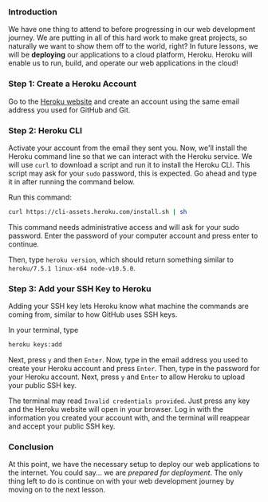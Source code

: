 ### Introduction
We have one thing to attend to before progressing in our web development journey. We are putting in all of this hard work to make great projects, so naturally we want to show them off to the world, right? In future lessons, we will be **deploying** our applications to a cloud platform, Heroku. Heroku will enable us to run, build, and operate our web applications in the cloud!

### Step 1: Create a Heroku Account

Go to the [Heroku website](https://www.heroku.com/) and create an account using the same email address you used for GitHub and Git.

### Step 2: Heroku CLI

Activate your account from the email they sent you. Now, we'll install the Heroku command line so that we can interact with the Heroku service. We will use `curl` to download a script and run it to install the Heroku CLI. This script may ask for your `sudo` password, this is expected. Go ahead and type it in after running the command below.

Run this command:

~~~bash
curl https://cli-assets.heroku.com/install.sh | sh
~~~

This command needs administrative access and will ask for your sudo password. Enter the password of your computer account and press enter to continue.

Then, type `heroku version`, which should return something similar to `heroku/7.5.1 linux-x64 node-v10.5.0`.


### Step 3: Add your SSH Key to Heroku

Adding your SSH key lets Heroku know what machine the commands are coming from, similar to how GitHub uses SSH keys.

In your terminal, type

~~~bash
heroku keys:add
~~~

Next, press `y` and then `Enter`. Now, type in the email address you used to create your Heroku account and press `Enter`. Then, type in the password for your Heroku account. Next, press `y` and `Enter` to allow Heroku to upload your public SSH key.

The terminal may read `Invalid credentials provided`. Just press any key and the Heroku website will open in your browser. Log in with the information you created your account with, and the terminal will reappear and accept your public SSH key.

### Conclusion

At this point, we have the necessary setup to deploy our web applications to the internet. You could say... we are _prepared for deployment_. The only thing left to do is continue on with your web development journey by moving on to the next lesson.